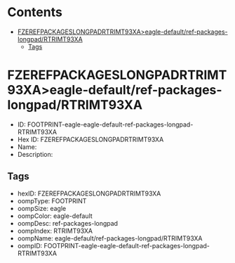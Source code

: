 



Contents
========

* [FZEREFPACKAGESLONGPADRTRIMT93XA>eagle-default/ref-packages-longpad/RTRIMT93XA](#fzerefpackageslongpadrtrimt93xaeagle-defaultref-packages-longpadrtrimt93xa)
	* [Tags](#tags)

# FZEREFPACKAGESLONGPADRTRIMT93XA>eagle-default/ref-packages-longpad/RTRIMT93XA

- ID: FOOTPRINT-eagle-eagle-default-ref-packages-longpad-RTRIMT93XA
- Hex ID: FZEREFPACKAGESLONGPADRTRIMT93XA
- Name: 
- Description: 

## Tags

- hexID: FZEREFPACKAGESLONGPADRTRIMT93XA
- oompType: FOOTPRINT
- oompSize: eagle
- oompColor: eagle-default
- oompDesc: ref-packages-longpad
- oompIndex: RTRIMT93XA
- oompName: eagle-default/ref-packages-longpad/RTRIMT93XA
- oompID: FOOTPRINT-eagle-eagle-default-ref-packages-longpad-RTRIMT93XA
